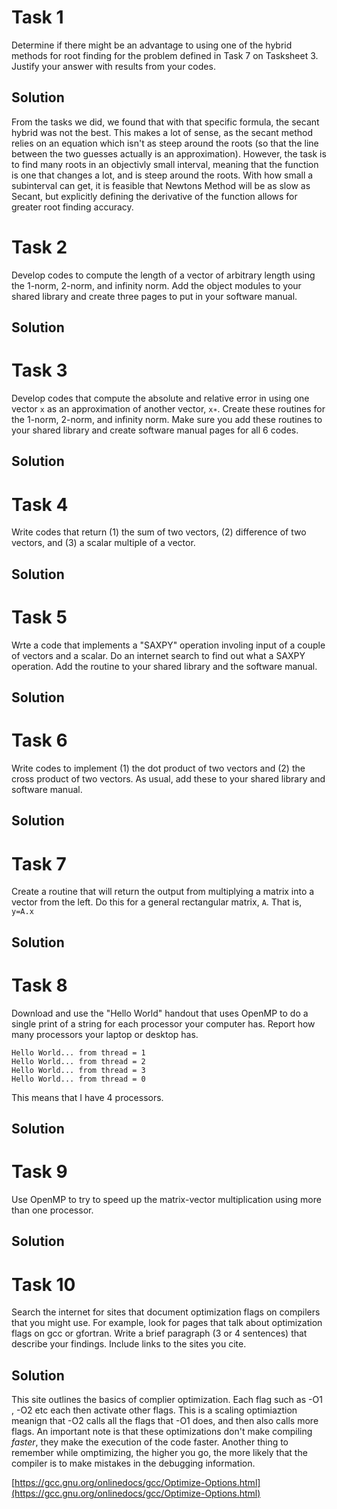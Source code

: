 # Task 1
Determine if there might be an advantage to using one of the hybrid methods for root finding for the problem defined in Task 7 on Tasksheet 3. Justify your answer with results from your codes.

## Solution
From the tasks we did, we found that with that specific formula, the secant hybrid was not the best. This makes a lot of sense, as the secant method relies on an equation which isn't as steep around the roots (so that the line between the two guesses actually is an approximation). However, the task is to find many roots in an objectivly small interval, meaning that the function is one that changes a lot, and is steep around the roots. With how small a subinterval can get, it is feasible that Newtons Method will be as slow as Secant, but explicitly defining the derivative of the function allows for greater root finding accuracy.

# Task 2
Develop codes to compute the length of a vector of arbitrary length using the 1-norm, 2-norm, and infinity norm. Add the object modules to your shared library and create three pages to put in your software manual.

## Solution


# Task 3
Develop codes that compute the absolute and relative error in using one vector `x` as an approximation of another vector, `x∗`. Create these routines for the 1-norm, 2-norm, and infinity norm. Make sure you add these routines to your shared library and create software manual pages for all 6 codes.

## Solution


# Task 4
Write codes that return (1) the sum of two vectors, (2) difference of two vectors, and (3) a scalar multiple of a vector.

## Solution


# Task 5
Wrte a code that implements a "SAXPY" operation involing input of a couple of vectors and a scalar. Do an internet search to find out what a SAXPY operation. Add the routine to your shared library and the software manual.

## Solution


# Task 6
Write codes to implement (1) the dot product of two vectors and (2) the cross product of two vectors. As usual, add these to your shared library and software manual.

## Solution

# Task 7
Create a routine that will return the output from multiplying a matrix into a vector from the left. Do this for a general rectangular matrix, `A`. That is, `y=A.x`

## Solution

# Task 8
Download and use the "Hello World" handout that uses OpenMP to do a single print of a string for each processor your computer has. Report how many processors your laptop or desktop has.
```
Hello World... from thread = 1
Hello World... from thread = 2
Hello World... from thread = 3
Hello World... from thread = 0
```
This means that I have 4 processors.

## Solution

# Task 9
Use OpenMP to try to speed up the matrix-vector multiplication using more than one processor.

## Solution

# Task 10
Search the internet for sites that document optimization flags on compilers that you might use. For example, look for pages that talk about optimization flags on gcc or gfortran. Write a brief paragraph (3 or 4 sentences) that describe your findings. Include links to the sites you cite.

## Solution
This site outlines the basics of complier optimization. Each flag such as -O1 , -O2 etc each then activate other flags. This is a scaling optimiaztion meanign that -O2 calls all the flags that -O1 does, and then also calls more flags. An important note is that these optimizations don't make compiling *faster*, they make the execution of the code faster. Another thing to remember while omptimizing, the higher you go, the more likely that the compiler is to make mistakes in the debugging information.

[https://gcc.gnu.org/onlinedocs/gcc/Optimize-Options.html](https://gcc.gnu.org/onlinedocs/gcc/Optimize-Options.html)
